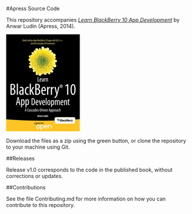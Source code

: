 #Apress Source Code

This repository accompanies [*Learn BlackBerry 10 App Development*](http://www.apress.com/9781430261575) by Anwar  Ludin (Apress, 2014).

![Cover image](9781430261575.jpg)

Download the files as a zip using the green button, or clone the repository to your machine using Git.

##Releases

Release v1.0 corresponds to the code in the published book, without corrections or updates.

##Contributions

See the file Contributing.md for more information on how you can contribute to this repository.
